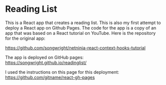 # Reading List

This is a React app that creates a reading list. This is also my first attempt to deploy a React app on Github Pages. The code for the app is a copy of an app that was based on a React tutorial on YouTube. Here is the repository for the original app:

https://github.com/songwright/netninja-react-context-hooks-tutorial

The app is deployed on GitHub pages:
https://songwright.github.io/readinglist/

I used the instructions on this page for this deployment:
https://github.com/gitname/react-gh-pages